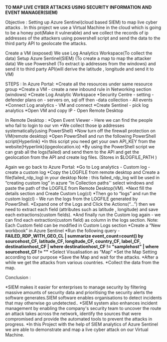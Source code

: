 **TO MAP LIVE CYBER ATTACKS USING SECURITY INFORMATION AND EVENT MANAGER(SIEM)**


Objective : Setting up Azure Sentinel(cloud based SIEM) to map live cyber attacks .
In this project we use a Virtual Machine in the cloud which is going to be a honey pot(Make it vulnerable) and we collect the records of ip addresses of the attackers using powershell script and send the data to the third party API to geolocate the attacks.

Create  a VM (exposed)
We use Log Analytics Workspace(To collect the data)
Setup Azure Sentinel(SIEM) (To create a map to map the attacker data)
We use Powershell (To extract ip addresses from the windows) and send it to third party API(will derive the latitude , longitude and send it to VM) 


STEPS :
In Azure Portal:
*Create all the resources under same resource group
*Create a VM - create a new inbound rule in Networking section (windows)
*Create Log Analytic Workspace 
*Security Centre - setting - defender plans on - servers on, sql off  then -data collection - All events
*Connect Log analytics - VM and connect
*Create Sentinel - pick log analytics
*Open VM and copy IP - Open Remote Desktop 

In Remote Desktop :
*Open Event Viewer - Here we can find the people who fail to login to our vm
*We collect those ip addresses systematically(using PowerShell)
*Now turn off the firewall protection on VM(remote desktop)
*Open PowerShell and run the following PowerShell script{Hyperlink}
*In this script you need get your own API_KEY from the website{Hyperlink}(ipgeolocation.io)
*By using the PowerShell script we can grab all the logs(failed) and send them to the API and get the geolocation from the API and create log files. (Stores in       $LOGFILE_PATH )

Again we go back to Azure Portal:
*Go to Log analytics - Custom log - create a custom log
*Copy the LOGFILE from remote desktop and Create a file(failed_rdp_log) in your desktop Note : this failed_rdp_log will be used in “creating custom log” in azure
“In Collection paths'' select windows and paste the path of the LOGFILE from Remote Desktop(VM).
*Next fill the details section and Create Custom Log(cl)
*Then go to “logs” and run the custom log(cl) - We run the logs from the LOGFILE generated by PowerShell. 
*Expand one of the Logs and Click the Actions(“...”) then we need to extract each field (attributes such as latitude , longitude) and save each extractions(custom fields).
*And finally run the Custom log again - we can find each extraction(custom field) as column in the logs section.
 Note: Each Custom field can be modified in Custom Logs section
*Create a “New workbook” in Azure Sentinel
*Run the following query - **FAILED_RDP_WITH_GEO_CL | summarize event_count=count() by sourcehost_CF, latitude_CF, longitude_CF, country_CF, label_CF, destinationhost_CF
| where destinationhost_CF != "samplehost"
| where sourcehost_CF != ""**
*Select Visualisation as “Map”
*Set the Map Setting according to our purpose
*Save the Map and wait for the attacks.
*After a while we get the attacks from various countries.
*Collect the data from the map.

Conclusion :

*SIEM makes it easier for enterprises to manage security by filtering massive amounts of security data and prioritising the security alerts the software generates.SIEM software enables organisations to detect incidents that may otherwise go undetected..
*SIEM system also enhances incident management by enabling the company's security team to uncover the route an attack takes across the network, identify the sources that were compromised and provide the automated tools to prevent the attacks in progress.
*In this Project with the help of SIEM analytics of Azure Sentinel we are able to demonstrate and map a live cyber attack on our Virtual Machine.
